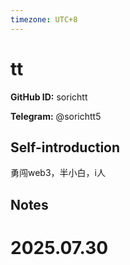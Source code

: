 ```yaml
---
timezone: UTC+8
---
```


# tt

**GitHub ID:** sorichtt

**Telegram:** @sorichtt5

## Self-introduction

勇闯web3，半小白，i人

## Notes

<!-- Content_START -->

# 2025.07.30


<!-- Content_END -->

